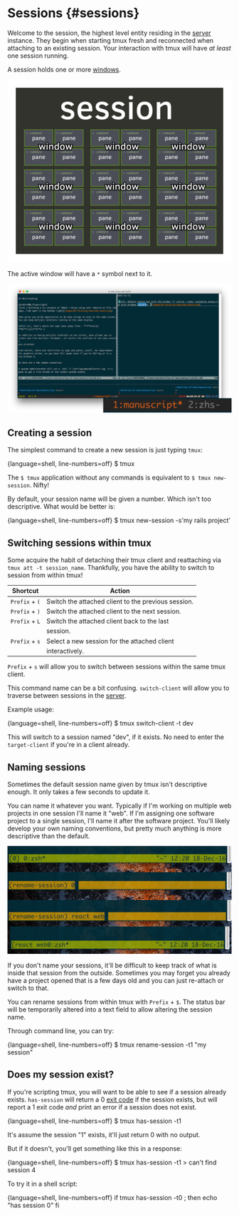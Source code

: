 # Sessions {#sessions}

Welcome to the session, the highest level entity residing in the [server](#server)
instance. They begin when starting tmux fresh and reconnected when attaching to
an existing session. Your interaction with tmux will have *at least* one session
running.

A session holds one or more [windows](#windows). 

![](images/info/session.png)

The active window will have a `*` symbol next to it.

![The first window, ID 1, titled "manuscript" is active. The second window, ID 2, titled zsh.](images/05-session/active-window.png)

## Creating a session

The simplest command to create a new session is just typing `tmux`:

{language=shell, line-numbers=off}
    $ tmux

The `$ tmux` application without any commands is equivalent to
`$ tmux new-session`. Nifty!

By default, your session name will be given a number. Which isn't too
descriptive. What would be better is:

{language=shell, line-numbers=off}
    $ tmux new-session -s'my rails project'

## Switching sessions within tmux

Some acquire the habit of detaching their tmux client and reattaching via
`tmux att -t session_name`. Thankfully, you have the ability to switch to
session from within tmux!

| Shortcut         | Action                                             |
|------------------|----------------------------------------------------|
|`Prefix` + `(`    | Switch the attached client to the previous session.|
|`Prefix` + `)`    | Switch the attached client to the next session.    |
|`Prefix` + `L`    | Switch the attached client back to the last        |
|                  | session.                                           |
|`Prefix` + `s`    | Select a new session for the attached client       |
|                  | interactively.                                     |

`Prefix` + `s` will allow you to switch between sessions within the same tmux
client.

This command name can be a bit confusing. `switch-client` will allow you to
traverse between sessions in the [server](#server).

Example usage:

{language=shell, line-numbers=off}
    $ tmux switch-client -t dev

This will switch to a session named "dev", if it exists.  No need to enter the
`target-client` if you're in a client already.

## Naming sessions

Sometimes the default session name given by tmux isn't descriptive enough. It
only takes a few seconds to update it.

You can name it whatever you want. Typically if I'm working on multiple web
projects in one session I'll name it "web". If I'm assigning one software
project to a single session, I'll name it after the software project. You'll
likely develop your own naming conventions, but pretty much anything is more
descriptive than the default. 

![Renaming a session 'zsh' to 'renamed'](images/05-session/rename.png)

If you don't name your sessions, it'll be difficult to keep track of what is
inside that session from the outside. Sometimes you may forget you already have
a project opened that is a few days old and you can just re-attach or switch to
that.

You can rename sessions from within tmux with `Prefix` + `$`.  The status bar
will be temporarily altered into a text field to allow altering the session
name.

Through command line, you can try:

{language=shell, line-numbers=off}
    $ tmux rename-session -t1 "my session"

## Does my session exist?

If you're scripting tmux, you will want to be able to see if a session already
exists. `has-session` will return a 0 [exit code](https://en.wikipedia.org/wiki/Exit_status)
if the session exists, but will report a 1 exit code *and* print an error if a
session does not exist.

{language=shell, line-numbers=off}
    $ tmux has-session -t1

It's assume the session "1" exists, it'll just return 0 with no output.

But if it doesn't, you'll get something like this in a response:

{language=shell, line-numbers=off}
    $ tmux has-session -t1
    > can't find session 4

To try it in a shell script:

{language=shell, line-numbers=off}
    if tmux has-session -t0 ; then
        echo "has session 0"
    fi
